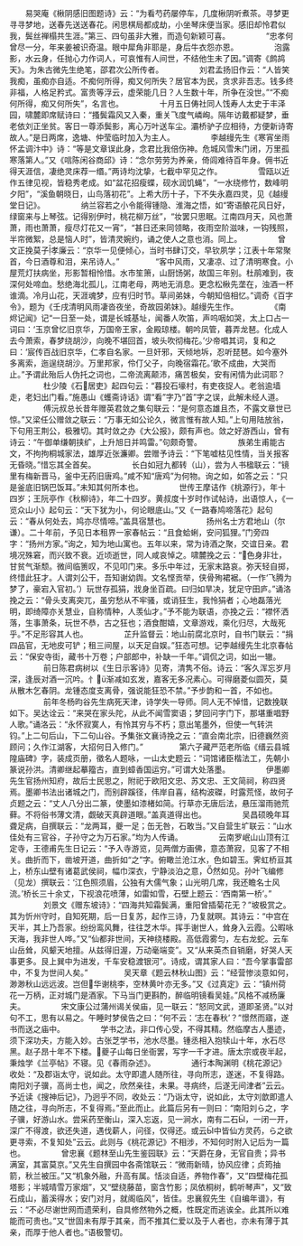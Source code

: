<!-- { "loadSidebar": true } -->
　　易哭庵《楸阴感旧图题诗》云：“为看芍药屡停车，几度楸阴听煮茶。寻梦更寻寻梦地，送春先送送春花。闲思棋局都成劫，小坐琴床便当家。感旧却怜君似我，鬓丝禅榻共生涯。”第三、四句虽非大雅，而造句新颖可喜。
　　
　　“忠孝何曾尽一分，年来姜被识奇温。眼中犀角非耶是，身后牛衣怨亦恩。
　　
　　泡露影，水云身，任抛心力作词人，可哀惟有人间世，不结他生未了因。”调寄《鹧鸪天》。为朱古微先生绝笔，邵君次公所传者。
　　
　　刘君孟扬旧作云：“人皆笑我痴，虽痴亦自适。不痴何所得，痴又何所失？居官本为民，贪求非吾志。钱多终非福，人格足矜式。富贵等浮云，虚荣能几日？人生数十年，所争在没世。”“不痴何所得，痴又何所失”，名言也。
　　
　　十月五日俦社同人饯寿人太史于丰泽园，啸麓即席赋诗曰：“搔鬓霜风又入秦，重关飞度气嶙峋。隔年访戴都疑梦，垂老依刘正坐贫。客日一尊添鬓影，离心万叶送车尘。灞桥驴子应相待，方便新诗寄故人。”是日两席，逸塘、仲莹临时加入为主人。
　　
　　李越缦先生《寒宵坐雨怀孟调汴中》诗：“等是文章误此身，念君比我倍伤神。危城风雪朱门闭，万里孤寒落第人。”又《唁陈闲谷商邱》诗：“念尔劳劳为养亲，倚闾难待百年身。佣书近得天涯信，凄绝灵床荐一缗。”两诗均沈挚，七截中罕见之作。
　　
　　雪瓯以近作五律见视，皆稳秀老成。如“盆花招瘦蝶，砚水润饥蝇”，“一水绕修竹，数峰明夕阳”，“溪鱼朝晓日，山鸟落初花”。上希大历十子，下不失永嘉四灵，见《越缦堂日记》。
　　
　　纳兰容若之小令能得锺隐、淮海之悟，如“寄语酿花风日好，绿窗来与上琴弦。记得别伊时，桃花柳万丝”，“妆罢只思眠。江南四月天，风也萧萧，雨也萧萧，瘦尽灯花又一宵”，“甚日还来同领略，夜雨空阶滋味，一钩残照，半帘微絮，总是恼人时”，皆清灵婉约，诵之使人之意也消。同上。
　　
　　曾文正挽莫子孝廉云：“京华一见便倾心，当时书肆订交，早钦夙学；江表十年常聚首，今日酒尊和泪，来吊诗人。”
　　
　　“客中风雨，又凄凉、过了清明寒食。小屋荒灯扶病坐，形影暂相怜惜。水市笙箫，山厨饧粥，故国三年别。杜鹃难到，夜深何处啼血。愁绝海北孤儿，江南老母，两地无消息。更念松楸先垄在，浊酒一杯谁滴。冷月山花，天涯魂梦，应有归时节。草间弟妹，今朝知倍相忆。”调奇《百字令》，题为《壬戌清明风雨凄沓夜坐，奇故园弟妹》。越缦先生作。
　　
　　《南烬记闻》记“一日至一处，谓是长城基址，闻番人吹笛，声呜咽如哭，太上口占一词曰：‘玉京曾忆旧京华，万国帝王家，金殿琼楼。朝吟凤管，暮弄龙琶。化成人去今萧索，春梦绕胡沙，向晚不堪回首，坡头吹彻梅花。’少帝唱其词，复和之曰：‘宸传百战旧京华，仁孝自名家。一旦奸邪，天倾地坼，忍听琵琶。如今塞外多离索，迤逞绕胡沙。万里邦家，伶仃父子，向晚宿霜花。’歌不成曲，大哭而止。”予谓此殆后人伪托之词也，二帝流离颠沛，痛苦极矣，安有闲情为此词耶？
　　
　　杜少陵《石居吏》起四句云：“暮投石壕村，有吏夜捉人。老翁逾墙走，老妇出门看。”施愚山《蠖斋诗话》谓“看”字乃“首”字之误，此解未经人道。
　　
　　傅沅叔总长昔年赠英君敛之集句联云：“是何意态雄且杰，不露文章世已惊。”又梁任公赠敛之联云：“万事无如公论久，微言惟有故人知。”上句用陆放翁，下句用王荆公，极雅切。其时敛之办《大公报》，颇有声也。敛之好游西山，曾有诗云：“午御单缣朝挟纩，上升旭日并鸣雷。”句颇奇警。
　　
　　族弟生甫能古文，不拘拘桐城家法，雄厚近张濂卿。尝赠予诗云：“下笔嘘枯见性情，当关报客无昏晓。”惜忘其全首矣。
　　
　　长白如冠九都转（山），尝为人书楹联云：“镜里有梅新晋马，釜中无药旧唐鸡。”咸不知“唐鸡”为何物。询之如，如答之云：“只是釜底旧锅巴饭耳。”未知其何所本也。
　　
　　世传王摩诘作《桃源行》，年十四岁；王阮亭作《秋柳诗》，年二十四岁。黄叔度十岁时作试帖诗，出语惊人，《一览众山小》起句云：“天下犹为小，何论眼底山。”又《一路春鸠啼落花》起句云：“春从何处去，鸠亦尽情啼。”盖具宿慧也。
　　
　　扬州名士方君地山（尔谦）。二十年前，予见日本租界一家春帖云：“且食蛤蜊，安问狐狸。”门旁四字：“扬州方家。”询之，知为地山寓也。五年以来，常为诗酒之聚，交谊日亲。君境况殊窘，而兴致不衰。近顷逝世，同人咸哀悼之。啸麓挽之云：“色身非壮，甘贫气渐颓。微间临箦叹，不见叩门来。多乐中年过，无家末路哀。弥天轻自掷，终惜此狂才。人谓刘公干，吾知谢幼舆。文名悭贡举，侠骨殉裙裾。（一作‘飞腾为梦了，豪宕入官初。’）玩世存孤狷，戕身坐百疏。曰归如旱决，犹足守田庐。”诵洛挽之云：“骨头支离突兀，虽穷愁从不牢骚，或诮狂生，我怜狷者；心地磊落光明，即绮障亦关慧业，自称情种，人羡仙才。”予不能为联语，亦挽之云：“襟怀洒落，生事萧条，玩世不恭，古之狂也；酒食酣嬉，文章游戏，乘化归尽，大哉死乎。”不足形容其人也。
　　
　　芷升监督云：地山前腐北京时，自书门联云：“捐四品官，无地皮可铲；租三间屋，以天足自娱。”狂态可想。记李越缦先生北京春帖云：“保安寺街，藏书十万卷；户部郎中，补缺一千年。”调侃之词，如出一辙。
　　
　　前日陈君病树以《生日示客诗》见寄，清隽不俗。诗云：“客久浑忘岁月深，逢辰对酒一沉吟。忄渐减如玄发，嘉客无多况素心。可得磨菱似圆芡，莫从散木乞春阴。龙锺态度支离骨，强说能狂恐不禁。”予步韵和一首，不如也。
　　
　　前年冬杨昀谷先生病死天津，诗学失一导师。同人无不悼惜，记数挽联如下。吴达诠云：“来哭在家头陀，从此不闻雪窦语；梦回问字门下，那堪重唱野人歌。”诵洛云：“永怀寂寞人，有怜其穷与不朽；意出笔墨外，但使一气转洪钧。”上二句后山，下二句山谷。予集张文襄诗挽之云：“直会南北宗，旧德巍然资顾问；久作江湖客，大招何日入修门。”
　　
　　第六子藏严范老所临《缙云县城隍庙碑》字，装成页册，徵名人题咏，一山太史题云：“词馆诸臣楷法工，先朝小篆说孙洪。清卿继起摹籀古，直到蟑香国运穷。”可谓大处落墨。
　　
　　伊墨卿先生官扬州知府，故后士民思之，附祀于欧阳文忠、苏文忠、王文简祠，称四贤焉。墨卿书法出诸城之门，而别辟蹊径，伟岸自喜，结构波磔，时露荒怪，故何子贞题之云：“丈人八分出二篆，使墨如漆楮如简。行草亦无唐后法，悬压溜雨驰荒藓。不将俗书薄文清，觑破天真辟道眼。”盖真道得出也。
　　
　　吴昌硕晚年耳聋足病，自撰联云：“龙两耳，夔一足；缶无咎，石敢当。”又自营生圹联云：“山水佳处有三官谷，子孙守之为万石家。”均为人传诵。
　　
　　云南罗岷山山顶有江定寺，王德甫先生日记云：“予入寺游览，见两僧方画佛，意态萧寂，见客了不相关。曲折而下，凿坡开道，曲折如“之”字。俯瞰兰沧江水，色如碧玉。霁虹桥亘其上，桥东山壁有诸葛武侯祠，幅巾深衣，宁静淡泊之意，然如见。孙叶飞编修（见龙）撰联云：‘江色照须眉，公独有大儒气象；山光明几席，我还瞻名士风流。’桥长三十余丈，下视浪花喷薄，如雷如雪，石壁上题云：‘西南第一桥’。”
　　
　　刘景文《赠东坡诗》：“四海共知霜鬓满，重阳曾插菊花无？”坡极赏之。其为忻州守时，自知死期，后一日复苏，起作三诗，乃复就暝。其诗云：“中宫在天半，其上乃吾家。纷纷鸾风舞，往往芝木华。挥手谢世人，耸身入云霞。公暇咏天海，我非世人哗。”又“仙都非世间，天神绕楼殿。高低霞雾匀，左右龙蛇。云车山岳耸，风颦天地擅。从兹得旧渥，万动毫端变”。又“从来英杰自销磨，好哭人天事更多。艮上巽中为进发，千车安稳渡银河”。诗成，谓其家人曰：“吾今掌事雷部中，不复为世间人矣。”
　　
　　吴天章《题云林秋山图》云：“经营惨淡意如何，渺渺秋山远远波。岂但华谢桃李，空林黄叶亦无多。”又《过真定》云：“镇州荷花一万柄，正对城门是酒家。下马当门更斟酌，醉临明镜看吴娃。”风格不减杨廉夫。
　　
　　宋文康公过蒲州谒关侯庙，见一联云：“怒同文武，道即圣贤。”以对句不工，思有以易之。午睡时梦侯告之曰：“何不云：‘志在春秋’？”憬然而寤，遂书而送之庙中。
　　
　　学书之法，非口传心受，不得其精。然临摩古人墨迹，须下深功夫，方能入妙。古张芝学书，池水尽墨。锺丞相入抱犊山十年，水石尽黑。赵子昂十年不下楼。夔子山每日坐衙罢，写字一千才进。唐太宗或夜半起，秉烛学《兰亭帖》不寝。见《春雨杂述》。
　　
　　通行本陶渊明《桃花源记》收处：“及郡诣太守，说如此。太守即遣人随所往，寻向所志，遂迷，不复得路。南阳刘子骥，高尚士也，闻之，欣然亲往，未果。寻病终，后遂无间津者”云云。予近读《搜神后记》，乃迥乎不同，收处云：“乃诣太守，说如此，太守刘歆即遣人随之往，寻向所志，不复得焉。”至此而止。此篇后另有一则曰：“南阳刘ら之，字子骥，好游山水。尝采药至衡山，深入忘返，见一涧水，南有二石，一闭一开，深广不得渡，欲还失道，遇伐薪人，问径，仅得还。或云中皆仙方灵药，ら之欲更寻索，不复知处”云云。此则与《桃花源记》不相涉，不知何时附入记后为一篇也。
　　
　　曾忠襄《题林至山先生鉴园联》云：“天爵在身，无官自贵；异书满室，其富莫京。”又先生自撰园中各斋馆联云：“微雨新晴，协风应律；贞筠抽箭，秋兰被压。”又“机象外融，升高有属。恬淡自适，养物作春”，又“四壁梅花孤塔影；半城晴雪万家烟”，又“壁绕藤苗，窗含竹影；凤依桐树，鹤听琴声”，又“致石成山，蓄溪得水；安门对月，就阁临风”，皆佳。忠襄叙先生《自编年谱》，有云：“不必尽谢世网而遗荣利，自具修然物外之概，性既定而逃诶全。此其所以难能而可贵也。”又“世固未有厚于其亲，而不推其仁爱以及于人者也，亦未有薄于其亲，而厚于他人者也。”语极警切。
　　
